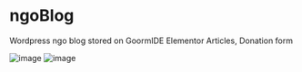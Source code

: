 # ngoBlog
Wordpress ngo blog stored on GoormIDE
Elementor
Articles, Donation form

![image](https://user-images.githubusercontent.com/80677312/230441124-310e6f90-e7b0-436e-abc7-28aaa4190dbc.png)
![image](https://user-images.githubusercontent.com/80677312/230441241-f8259650-723f-4be8-b307-a402f39c37da.png)
